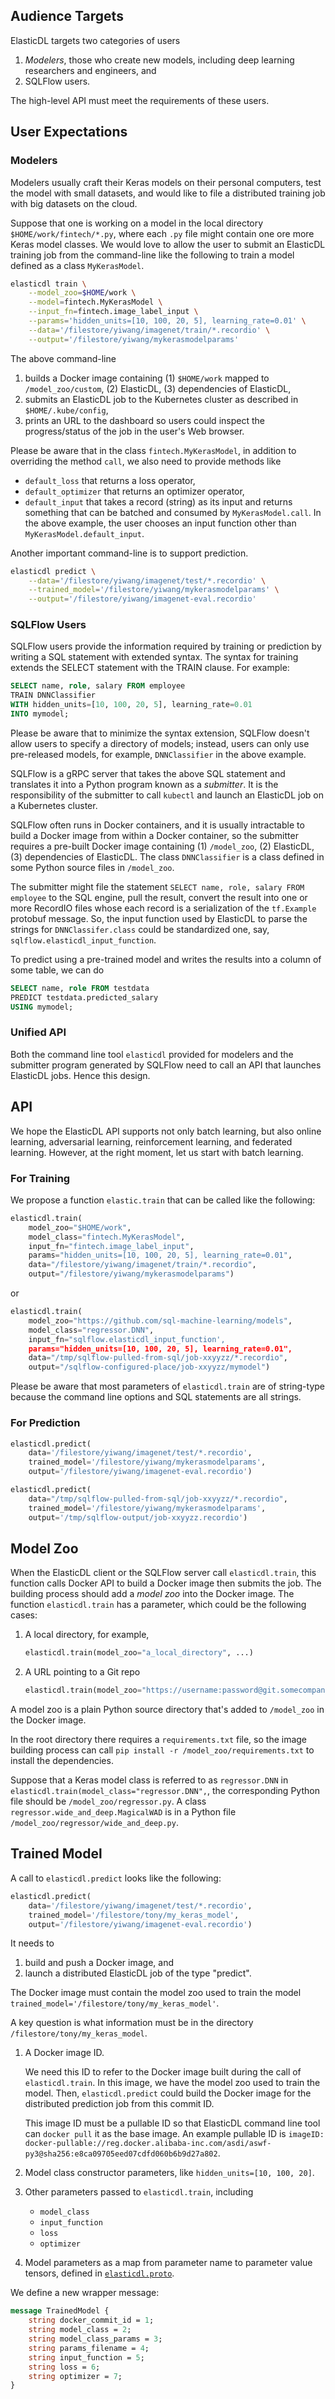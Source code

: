 ## Audience Targets

ElasticDL targets two categories of users

1. *Modelers*, those who create new models, including deep learning researchers and engineers, and
1. SQLFlow users.

The high-level API must meet the requirements of these users.

## User Expectations

### Modelers

Modelers usually craft their Keras models on their personal computers, test the model with small datasets, and would like to file a distributed training job with big datasets on the cloud.

Suppose that one is working on a model in the local directory `$HOME/work/fintech/*.py`, where each `.py` file might contain one ore more Keras model classes. We would love to allow the user to submit an ElasticDL training job from the command-line like the following to train a model defined as a class `MyKerasModel`.

```bash
elasticdl train \
    --model_zoo=$HOME/work \
    --model=fintech.MyKerasModel \
    --input_fn=fintech.image_label_input \
    --params='hidden_units=[10, 100, 20, 5], learning_rate=0.01' \
    --data='/filestore/yiwang/imagenet/train/*.recordio' \
    --output='/filestore/yiwang/mykerasmodelparams'
```

The above command-line 

1. builds a Docker image containing (1) `$HOME/work` mapped to `/model_zoo/custom`, (2) ElasticDL, (3) dependencies of ElasticDL,
1. submits an ElasticDL job to the Kubernetes cluster as described in `$HOME/.kube/config`,
1. prints an URL to the dashboard so users could inspect the progress/status of the job in the user's Web browser.

Please be aware that in the class `fintech.MyKerasModel`, in addition to overriding the method `call`, we also need to provide methods like

- `default_loss` that returns a loss operator,
- `default_optimizer` that returns an optimizer operator,
- `default_input` that takes a record (string) as its input and returns something that can be batched and consumed by `MyKerasModel.call`.  In the above example, the user chooses an input function other than `MyKerasModel.default_input`.

Another important command-line is to support prediction.

```bash
elasticdl predict \
    --data='/filestore/yiwang/imagenet/test/*.recordio' \
    --trained_model='/filestore/yiwang/mykerasmodelparams' \
    --output='/filestore/yiwang/imagenet-eval.recordio'
```

### SQLFlow Users

SQLFlow users provide the information required by training or prediction by writing a SQL statement with extended syntax.  The syntax for training extends the SELECT statement with the TRAIN clause.  For example:

```sql
SELECT name, role, salary FROM employee 
TRAIN DNNClassifier 
WITH hidden_units=[10, 100, 20, 5], learning_rate=0.01
INTO mymodel;
```

Please be aware that to minimize the syntax extension, SQLFlow doesn't allow users to specify a directory of models; instead, users can only use pre-released models, for example, `DNNClassifier` in the above example.

SQLFlow is a gRPC server that takes the above SQL statement and translates it into a Python program known as a *submitter*.  It is the responsibility of the submitter to call `kubectl` and launch an ElasticDL job on a Kubernetes cluster.

SQLFlow often runs in Docker containers, and it is usually intractable to build a Docker image from within a Docker container, so the submitter requires a pre-built Docker image containing (1) `/model_zoo`, (2) ElasticDL, (3) dependencies of ElasticDL.  The class `DNNClassifier` is a class defined in some Python source files in `/model_zoo`.

The submitter might file the statement `SELECT name, role, salary FROM employee` to the SQL engine, pull the result, convert the result into one or more RecordIO files whose each record is a serialization of the `tf.Example` protobuf message. So, the input function used by ElasticDL to parse the strings for `DNNClassifer.class` could be standardized one, say, `sqlflow.elasticdl_input_function`.

To predict using a pre-trained model and writes the results into a column of some table, we can do

```sql
SELECT name, role FROM testdata
PREDICT testdata.predicted_salary
USING mymodel;
```

### Unified API

Both the command line tool `elasticdl` provided for modelers and the submitter program generated by SQLFlow need to call an API that launches ElasticDL jobs.  Hence this design.

## API

We hope the ElasticDL API supports not only batch learning, but also online learning, adversarial learning, reinforcement learning, and federated learning.  However, at the right moment, let us start with batch learning.

### For Training

We propose a function `elastic.train` that can be called like the following:

```python
elasticdl.train(
    model_zoo="$HOME/work",
    model_class="fintech.MyKerasModel", 
    input_fn="fintech.image_label_input",
    params="hidden_units=[10, 100, 20, 5], learning_rate=0.01",
    data="/filestore/yiwang/imagenet/train/*.recordio",
    output="/filestore/yiwang/mykerasmodelparams")
```

or

```python
elasticdl.train(
    model_zoo="https://github.com/sql-machine-learning/models",
    model_class="regressor.DNN", 
    input_fn="sqlflow.elasticdl_input_function',
    params="hidden_units=[10, 100, 20, 5], learning_rate=0.01",
    data="/tmp/sqlflow-pulled-from-sql/job-xxyyzz/*.recordio",
    output="/sqlflow-configured-place/job-xxyyzz/mymodel")
```

Please be aware that most parameters of `elasticdl.train` are of string-type because the command line options and SQL statements are all strings.

### For Prediction

```python
elasticdl.predict(
    data='/filestore/yiwang/imagenet/test/*.recordio',
    trained_model='/filestore/yiwang/mykerasmodelparams',
    output='/filestore/yiwang/imagenet-eval.recordio')
```

```python
elasticdl.predict(
    data="/tmp/sqlflow-pulled-from-sql/job-xxyyzz/*.recordio",
    trained_model='/filestore/yiwang/mykerasmodelparams',
    output='/tmp/sqlflow-output/job-xxyyzz.recordio')
```

## Model Zoo

When the ElasticDL client or the SQLFlow server call `elasticdl.train`, this function calls Docker API to build a Docker image then submits the job.  The building process should add a *model zoo* into the Docker image.  The function `elasticdl.train` has a parameter, which could be the following cases:

1. A local directory, for example,

   ```python
   elasticdl.train(model_zoo="a_local_directory", ...)
   ```
   
1. A URL pointing to a Git repo

   ```python
   elasticdl.train(model_zoo="https://username:password@git.somecompany.com/sql-machine-learning/models", ...)
   ```

A model zoo is a plain Python source directory that's added to `/model_zoo` in the Docker image.

In the root directory there requires a `requirements.txt` file, so the image building process can call `pip install -r /model_zoo/requirements.txt` to install the dependencies.

Suppose that a Keras model class is referred to as `regressor.DNN` in `elasticdl.train(model_class="regressor.DNN",`, the corresponding Python file should be `/model_zoo/regressor.py`.  A class `regressor.wide_and_deep.MagicalWAD` is in a Python file `/model_zoo/regressor/wide_and_deep.py`.

## Trained Model

A call to `elasticdl.predict` looks like the following:

```python
elasticdl.predict(
    data='/filestore/yiwang/imagenet/test/*.recordio',
    trained_model='/filestore/tony/my_keras_model',
    output='/filestore/yiwang/imagenet-eval.recordio')
```

It needs to

1. build and push a Docker image, and
1. launch a distributed ElasticDL job of the type "predict".

The Docker image must contain the model zoo used to train the model `trained_model='/filestore/tony/my_keras_model'`.

A key question is what information must be in the directory `/filestore/tony/my_keras_model`.

1. A Docker image ID.

   We need this ID to refer to the Docker image built during the call of `elasticdl.train`.  In this image, we have the model zoo used to train the model.  Then, `elasticdl.predict` could build the Docker image for the distributed prediction job from this commit ID.

   This image ID must be a pullable ID so that ElasticDL command line tool can `docker pull` it as the base image. An example pullable ID is `imageID: docker-pullable://reg.docker.alibaba-inc.com/asdi/aswf-py3@sha256:e8ca09705eed07cdfd060b6b9d27a802`.

1. Model class constructor parameters, like `hidden_units=[10, 100, 20]`.

1. Other parameters passed to `elasticdl.train`, including 
   - `model_class`
   - `input_function`
   - `loss`
   - `optimizer`

1. Model parameters as a map from parameter name to parameter value tensors, defined in [`elasticdl.proto`](https://github.com/wangkuiyi/elasticdl/blob/e06618af50cc9507e0b59473f4b97c066fa04870/elasticdl/proto/elasticdl.proto#L51-L54).

 
We define a new wrapper message:

```protobuf
message TrainedModel {
    string docker_commit_id = 1;
    string model_class = 2;
    string model_class_params = 3;
    string params_filename = 4;
    string input_function = 5;
    string loss = 6;
    string optimizer = 7;
}
```
